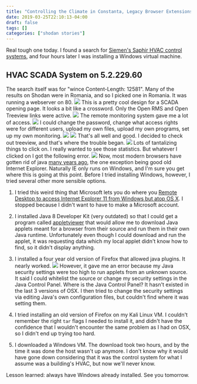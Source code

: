 ```yaml
---
title: "Controlling the Climate in Constanta, Legacy Browser Extensions, Windows Virtual Machines, Reliable Old Internet Explorer, and Java Applet Deep Hell"
date: 2019-03-25T22:10:13-04:00
draft: false
tags: []
categories: ["shodan stories"]
---
```


Real tough one today. I found a search for [Siemen's Saphir HVAC control systems](https://www.downloads.siemens.com/download-center/d/SAPHIR-ACX32-Hardware-Description_29538_hq-en.pdf?mandator=ic_bt&segment=HQ&fct=downloadasset&pos=download&id1=29538), and four hours later I was installing a Windows virtual machine.

## HVAC SCADA System on 5.2.229.60
The search itself was for "wince Content-Length: 12581". Many of the results on Shodan were in Romania, and so I picked one in Romania. It was running a webserver on 80.
![](/images/100Days/Day79/firstlook.png)
This is a pretty cool design for a SCADA opening page. It looks a bit like a crossword. Only the Open RMS and Open Treeview links were active.
![](/images/100Days/Day79/rms.png)
The remote monitoring system gave me a lot of access.
![](/images/100Days/Day79/config.png)
I could change the password, change what access rights were for different users, upload my own files, upload my own programs, set up my own monitoring.
![](/images/100Days/Day79/processes.png)
![](/images/100Days/Day79/files.png)
That's all well and good. I decided to check out treeview, and that's where the trouble began.
![](/images/100Days/Day79/treeview.png)
Lots of tantalizing things to click on. I really wanted to see those statistics. But whatever I clicked on I got the following error.
![](/images/100Days/Day79/java.png)
Now, most modern browsers have gotten rid of java [many years ago](https://jaxenter.com/clock-ticking-java-browser-plugin-will-deprecated-soon-131546.html), the one exception being good old Internet Explorer. Naturally IE only runs on Windows, and I'm sure you get where this is going at this point. Before I tried installing Windows, however, I tried several other more sensible options.


1. I tried this weird thing that Microsoft lets you do where you [Remote Desktop to access Internet Explorer 11 from Windows but atop OS X](http://osxdaily.com/2015/10/19/use-internet-explorer-11-mac-os-x-easy/#comments). I stopped because I didn't want to have to make a Microsoft account.

2. I installed Java 8 Developer Kit (very outdated) so that I could get a program called [appletviewer](https://superuser.com/questions/1394999/how-do-i-run-java-applets) that would allow me to download Java applets meant for a browser from their source and run them in their own Java runtime. Unfortunately even though I could download and run the applet, it was requesting data which my local applet didn't know how to find, so it didn't display anything.

3. I installed a four year old version of Firefox that allowed java plugins. It nearly worked.
![](/images/100Days/Day79/java2.png)
However, it gave me an error because my Java security settings were too high to run applets from an unknown source. It said I could whitelist the source or change my security settings in the Java Control Panel. Where is the Java Control Panel? It hasn't existed in the last 3 versions of OSX. I then tried to change the security settings via editing Java's own configuration files, but couldn't find where it was setting them.

4. I tried installing an old version of Firefox on my Kali Linux VM. I couldn't remember the right `tar` flags I needed to install it, and didn't have the confidence that I wouldn't encounter the same problem as I had on OSX, so I didn't end up trying too hard.

5. I downloaded a Windows VM. The download took two hours, and by the time it was done the host wasn't up anymore. I don't know why it would have gone down considering that it was the control system for what I assume was a building's HVAC, but now we'll never know.

Lesson learned: always have Windows already installed. See you tomorrow.
